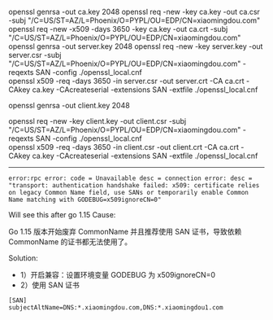 openssl genrsa -out ca.key 2048
openssl req -new -key ca.key -out ca.csr  -subj "/C=US/ST=AZ/L=Phoenix/O=PYPL/OU=EDP/CN=xiaomingdou.com"
openssl req -new -x509 -days 3650 -key ca.key -out ca.crt  -subj "/C=US/ST=AZ/L=Phoenix/O=PYPL/OU=EDP/CN=xiaomingdou.com"
openssl genrsa -out server.key 2048
openssl req -new -key server.key -out server.csr -subj "/C=US/ST=AZ/L=Phoenix/O=PYPL/OU=EDP/CN=xiaomingdou.com"  -reqexts SAN -config ./openssl_local.cnf	
openssl x509 -req -days 3650 -in server.csr -out server.crt -CA ca.crt -CAkey ca.key -CAcreateserial -extensions SAN -extfile ./openssl_local.cnf

openssl genrsa -out client.key 2048

openssl req -new -key client.key -out client.csr -subj "/C=US/ST=AZ/L=Phoenix/O=PYPL/OU=EDP/CN=xiaomingdou.com"  -reqexts SAN -config ./openssl_local.cnf	
openssl x509 -req -days 3650 -in client.csr -out client.crt -CA ca.crt -CAkey ca.key -CAcreateserial -extensions SAN -extfile ./openssl_local.cnf

---
```
error:rpc error: code = Unavailable desc = connection error: desc = "transport: authentication handshake failed: x509: certificate relies on legacy Common Name field, use SANs or temporarily enable Common Name matching with GODEBUG=x509ignoreCN=0"
```
Will see this after go 1.15
Cause:

Go 1.15 版本开始废弃 CommonName 并且推荐使用 SAN 证书，导致依赖 CommonName 的证书都无法使用了。

Solution:

- 1）开启兼容：设置环境变量 GODEBUG 为 x509ignoreCN=0
- 2）使用 SAN 证书
```
[SAN]
subjectAltName=DNS:*.xiaomingdou.com,DNS:*.xiaomingdou1.com
```